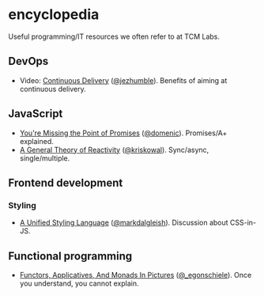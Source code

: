 # encyclopedia

Useful programming/IT resources we often refer to at TCM Labs.


## DevOps

* Video: [Continuous Delivery](https://www.youtube.com/watch?v=skLJuksCRTw) ([@jezhumble](https://twitter.com/jezhumble)). Benefits of aiming at continuous delivery.


## JavaScript

* [You're Missing the Point of Promises](https://blog.domenic.me/youre-missing-the-point-of-promises/) ([@domenic](https://twitter.com/domenic)). Promises/A+ explained.
* [A General Theory of Reactivity](https://github.com/kriskowal/gtor) ([@kriskowal](https://twitter.com/kriskowal)). Sync/async, single/multiple.

## Frontend development

### Styling
* [A Unified Styling Language](https://medium.com/seek-blog/a-unified-styling-language-d0c208de2660) ([@markdalgleish](https://twitter.com/markdalgleish)). Discussion about CSS-in-JS.


## Functional programming

* [Functors, Applicatives, And Monads In Pictures](http://adit.io/posts/2013-04-17-functors,_applicatives,_and_monads_in_pictures.html) ([@_egonschiele](https://twitter.com/_egonschiele)). Once you understand, you cannot explain.
